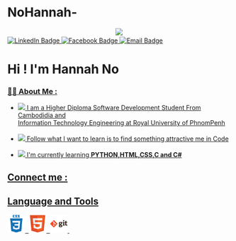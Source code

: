 # NoHannah-
<div id="header" align="center">
  <img src="https://res.cloudinary.com/practicaldev/image/fetch/s--O0u1bNHs--/c_limit%2Cf_auto%2Cfl_progressive%2Cq_66%2Cw_880/https://miro.medium.com/max/1400/0%2APXf5ge7QCN9Ga_CL.gif" width="350"/>
</div>
<div id="badges">
  <a href="https://www.linkedin.com/in/no-hannah-882b87192/L">
    <img src="https://img.shields.io/badge/LinkedIn-blue?style=for-the-badge&logo=linkedin&logoColor=white" alt="LinkedIn Badge"/>
  </a>
  <a href="https://www.facebook.com/hannahhhh1603">
    <img src="https://img.shields.io/badge/Facebook-blue?style=for-the-badge&logo=facebook&logoColor=white" alt="Facebook Badge"/>
  </a>
  <a href="nohannah508@gmail.com">
   <img src="https://img.shields.io/badge/Email-blue?style=for-the-badge&logo=Email&logoColor=white" alt="Email Badge"/>
  </a>  
</div>
<h1>
 Hi ! I'm Hannah No
  <a href="https://github.com/nohannah">
</h1>
<div align="left">

  
### :woman_technologist: About Me :
</div>
  <ul>
<li><img src="https://media.giphy.com/media/WUlplcMpOCEmTGBtBW/giphy.gif" width="30px"> I am a Higher Diploma Software Development Student From Cambodidia and <br> Information Technology Engineering at Royal University of PhnomPenh</li>
<br>
 <li><img src="https://thumbs.gfycat.com/CheapFamousAvocet-size_restricted.gif" width=30px> Follow what I want to learn is to find something attractive me in Code</li>
  <br>
<li><img src="https://data.whicdn.com/images/242569485/original.gif" width=35px> I'm currently learning <b>PYTHON,HTML,CSS,C and C#</b> </li>
 </ul>
 <h2>Connect me :</h2>
  <h2>Language and Tools</h2>
  <div>
  <img src="https://github.com/devicons/devicon/blob/master/icons/css3/css3-plain-wordmark.svg"  title="CSS3" alt="CSS" width="40" height="40"/>&nbsp;
  <img src="https://github.com/devicons/devicon/blob/master/icons/html5/html5-original.svg" title="HTML5" alt="HTML" width="40" height="40"/>&nbsp;
  <img src="https://github.com/devicons/devicon/blob/master/icons/git/git-original-wordmark.svg" title="Git" **alt="Git" width="40" height="40"/>&nbsp;
</div>
